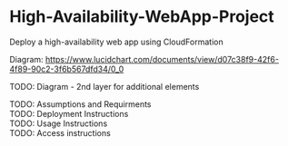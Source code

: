 # High-Availability-WebApp-Project
Deploy a high-availability web app using CloudFormation


Diagram: https://www.lucidchart.com/documents/view/d07c38f9-42f6-4f89-90c2-3f6b567dfd34/0_0

TODO: Diagram - 2nd layer for additional elements



TODO: Assumptions and Requirments  
TODO: Deployment Instructions  
TODO: Usage Instructions  
TODO: Access instructions  
